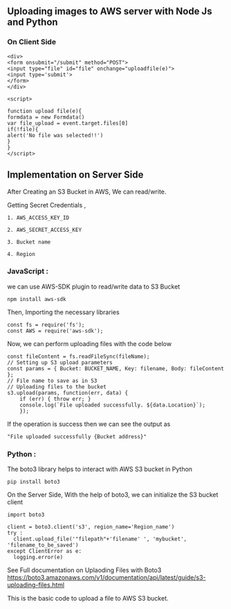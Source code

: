 
## Uploading images to AWS server with Node Js and Python

### On Client Side

```
<div>
<form onsubmit="/submit" method="POST">
<input type="file" id="file" onchange="uploadfile(e)">
<input type='submit'>
</form>
</div>

<script>

function upload file(e){
formdata = new Formdata()
var file_upload = event.target.files[0]
if(!file){
alert('No file was selected!!')
}
}
</script>
```

## Implementation on Server Side




  After Creating an S3 Bucket in AWS, We can read/write.

Getting Secret Credentials ,
```
1. AWS_ACCESS_KEY_ID

2. AWS_SECRET_ACCESS_KEY

3. Bucket name

4. Region
```

  
  ### JavaScript :

we can use AWS-SDK plugin to read/write data to S3 Bucket
```
npm install aws-sdk
``` 
Then, Importing the necessary libraries
```
const fs = require('fs'); 
const AWS = require('aws-sdk');
```
Now, we can perform uploading files with the code below
```
const fileContent = fs.readFileSync(fileName); 
// Setting up S3 upload parameters  
const params = { Bucket: BUCKET_NAME, Key: filename, Body: fileContent }; 
// File name to save as in S3 
// Uploading files to the bucket 
s3.upload(params, function(err, data) { 
	if (err) { throw err; } 
	console.log(`File uploaded successfully. ${data.Location}`); 
	});
```
If the operation is success then we can see the output as 
```
"File uploaded successfully {Bucket address}"
``` 
  ### Python :
The boto3 library helps to interact with AWS S3 bucket in Python
```
pip install boto3
```
On the Server Side, With the help of boto3, we can initialize the S3 bucket client
  ```
import boto3

client = boto3.client('s3', region_name='Region_name')
try :
	client.upload_file('"filepath"+'filename' ', 'mybucket', 'filename_to_be_saved')
except ClientError as e:
	logging.error(e)
```
See Full documentation on Uplaoding Files with Boto3 https://boto3.amazonaws.com/v1/documentation/api/latest/guide/s3-uploading-files.html

This is the basic code to upload a file to AWS S3 bucket.






